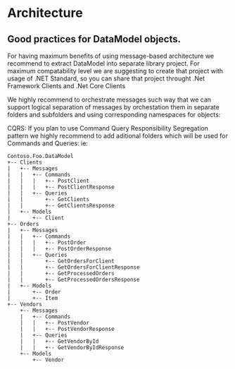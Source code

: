 # Architecture
## Good practices for DataModel objects. 
For having maximum benefits of using message-based architecture we recommend to extract DataModel into separate library project.
For maximum compatability level we are suggesting to create that project with usage of .NET Standard, so you can share that project throught .Net Framework Clients and .Net Core Clients

We highly recommend to orchestrate messages such way that we can support logical separation of messages by orchestation them in separate folders and subfolders and using corresponding namespaces for objects:

CQRS: If you plan to use Command Query Responsibility Segregation pattern we highly recommend to add aditional folders which will be used for Commands and Queries: ie:

```
Contoso.Foo.DataModel
+-- Clients
|   +-- Messages
|   |   +-- Commands
|   |   |   +-- PostClient
|   |   |   +-- PostClientResponse
|   |   +-- Queries
|   |       +-- GetClients
|   |       +-- GetClientsResponse
|   +-- Models
|       +-- Client
+-- Orders
|   +-- Messages
|   |   +-- Commands
|   |   |   +-- PostOrder
|   |   |   +-- PostOrderResponse
|   |   +-- Queries
|   |       +-- GetOrdersForClient
|   |       +-- GetOrdersForClientResponse
|   |       +-- GetProcessedOrders
|   |       +-- GetProcessedOrdersResponse
|   +-- Models
|       +-- Order
|       +-- Item
+-- Vendors
    +-- Messages
    |   +-- Commands
    |   |   +-- PostVendor
    |   |   +-- PostVendorResponse
    |   +-- Queries
    |   |   +-- GetVendorById
    |   |   +-- GetVendorByIdResponse
    +-- Models
        +-- Vendor

```